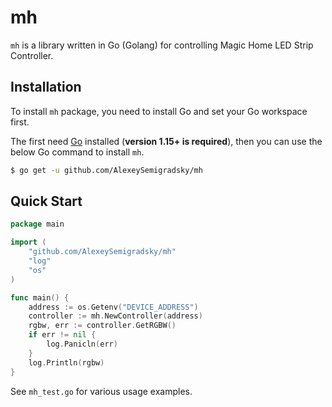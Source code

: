 # mh

`mh` is a library written in Go (Golang) for controlling Magic Home LED Strip Controller.

## Installation

To install `mh` package, you need to install Go and set your Go workspace first.

The first need [Go](https://golang.org/) installed (**version 1.15+ is required**), then you can use the below Go command to install `mh`.

```sh
$ go get -u github.com/AlexeySemigradsky/mh
```
## Quick Start
```go
package main

import (
	"github.com/AlexeySemigradsky/mh"
	"log"
	"os"
)

func main() {
	address := os.Getenv("DEVICE_ADDRESS")
	controller := mh.NewController(address)
	rgbw, err := controller.GetRGBW()
	if err != nil {
		log.Panicln(err)
	}
	log.Println(rgbw)
}
```

See `mh_test.go` for various usage examples.
